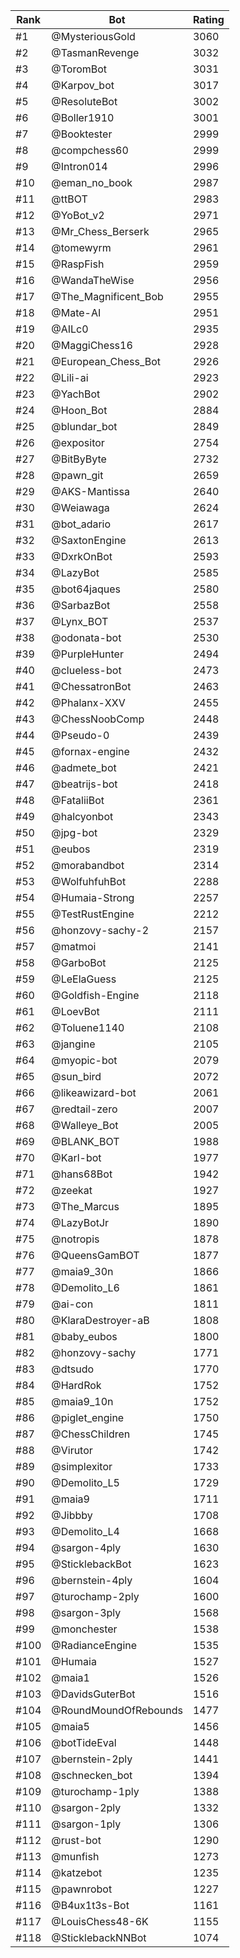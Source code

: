 Rank|Bot|Rating
---|---|---
#1|@MysteriousGold|3060
#2|@TasmanRevenge|3032
#3|@ToromBot|3031
#4|@Karpov_bot|3017
#5|@ResoluteBot|3002
#6|@Boller1910|3001
#7|@Booktester|2999
#8|@compchess60|2999
#9|@Intron014|2996
#10|@eman_no_book|2987
#11|@ttBOT|2983
#12|@YoBot_v2|2971
#13|@Mr_Chess_Berserk|2965
#14|@tomewyrm|2961
#15|@RaspFish|2959
#16|@WandaTheWise|2956
#17|@The_Magnificent_Bob|2955
#18|@Mate-AI|2951
#19|@AILc0|2935
#20|@MaggiChess16|2928
#21|@European_Chess_Bot|2926
#22|@Lili-ai|2923
#23|@YachBot|2902
#24|@Hoon_Bot|2884
#25|@blundar_bot|2849
#26|@expositor|2754
#27|@BitByByte|2732
#28|@pawn_git|2659
#29|@AKS-Mantissa|2640
#30|@Weiawaga|2624
#31|@bot_adario|2617
#32|@SaxtonEngine|2613
#33|@DxrkOnBot|2593
#34|@LazyBot|2585
#35|@bot64jaques|2580
#36|@SarbazBot|2558
#37|@Lynx_BOT|2537
#38|@odonata-bot|2530
#39|@PurpleHunter|2494
#40|@clueless-bot|2473
#41|@ChessatronBot|2463
#42|@Phalanx-XXV|2455
#43|@ChessNoobComp|2448
#44|@Pseudo-0|2439
#45|@fornax-engine|2432
#46|@admete_bot|2421
#47|@beatrijs-bot|2418
#48|@FataliiBot|2361
#49|@halcyonbot|2343
#50|@jpg-bot|2329
#51|@eubos|2319
#52|@morabandbot|2314
#53|@WolfuhfuhBot|2288
#54|@Humaia-Strong|2257
#55|@TestRustEngine|2212
#56|@honzovy-sachy-2|2157
#57|@matmoi|2141
#58|@GarboBot|2125
#59|@LeElaGuess|2125
#60|@Goldfish-Engine|2118
#61|@LoevBot|2111
#62|@Toluene1140|2108
#63|@jangine|2105
#64|@myopic-bot|2079
#65|@sun_bird|2072
#66|@likeawizard-bot|2061
#67|@redtail-zero|2007
#68|@Walleye_Bot|2005
#69|@BLANK_BOT|1988
#70|@Karl-bot|1977
#71|@hans68Bot|1942
#72|@zeekat|1927
#73|@The_Marcus|1895
#74|@LazyBotJr|1890
#75|@notropis|1878
#76|@QueensGamBOT|1877
#77|@maia9_30n|1866
#78|@Demolito_L6|1861
#79|@ai-con|1811
#80|@KlaraDestroyer-aB|1808
#81|@baby_eubos|1800
#82|@honzovy-sachy|1771
#83|@dtsudo|1770
#84|@HardRok|1752
#85|@maia9_10n|1752
#86|@piglet_engine|1750
#87|@ChessChildren|1745
#88|@Virutor|1742
#89|@simplexitor|1733
#90|@Demolito_L5|1729
#91|@maia9|1711
#92|@Jibbby|1708
#93|@Demolito_L4|1668
#94|@sargon-4ply|1630
#95|@SticklebackBot|1623
#96|@bernstein-4ply|1604
#97|@turochamp-2ply|1600
#98|@sargon-3ply|1568
#99|@monchester|1538
#100|@RadianceEngine|1535
#101|@Humaia|1527
#102|@maia1|1526
#103|@DavidsGuterBot|1516
#104|@RoundMoundOfRebounds|1477
#105|@maia5|1456
#106|@botTideEval|1448
#107|@bernstein-2ply|1441
#108|@schnecken_bot|1394
#109|@turochamp-1ply|1388
#110|@sargon-2ply|1332
#111|@sargon-1ply|1306
#112|@rust-bot|1290
#113|@munfish|1273
#114|@katzebot|1235
#115|@pawnrobot|1227
#116|@B4ux1t3s-Bot|1161
#117|@LouisChess48-6K|1155
#118|@SticklebackNNBot|1074
